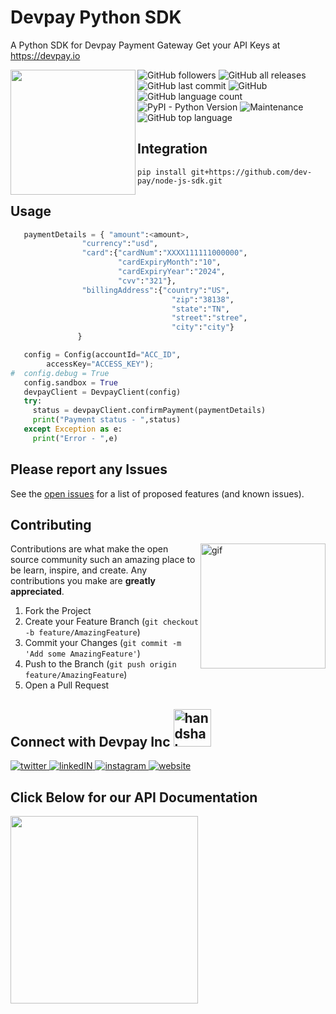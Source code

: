 # Devpay Python SDK
A Python SDK for Devpay Payment Gateway Get your API Keys at https://devpay.io

<!-- LOGO -->
<a href="https://devpay.io/" target="_blank"><img align="left" width=200px src="https://devpay.io/wp-content/uploads/2021/07/Logo.png"></a>

<!-- BADGES -->
<div>

![GitHub followers](https://img.shields.io/github/followers/dev-pay?style=social)
![GitHub all releases](https://img.shields.io/github/downloads/dev-pay/python-sdk/total?style=plastic)
![GitHub last commit](https://img.shields.io/github/last-commit/dev-pay/python-sdk?style=plastic)
![GitHub](https://img.shields.io/github/license/dev-pay/python-sdk?style=plastic)
![GitHub language count](https://img.shields.io/github/languages/count/dev-pay/python-sdk?style=plastic)
![PyPI - Python Version](https://img.shields.io/pypi/pyversions/py?style=plastic)
![Maintenance](https://img.shields.io/maintenance/yes/2021?style=plastic)
![GitHub top language](https://img.shields.io/github/languages/top/dev-pay/python-sdk?style=plastic)
 
</div>

## Integration
```
pip install git+https://github.com/dev-pay/node-js-sdk.git

```

## Usage
```python
   paymentDetails = { "amount":<amount>,
                "currency":"usd",
                "card":{"cardNum":"XXXX111111000000",
                        "cardExpiryMonth":"10",
                        "cardExpiryYear":"2024",
                        "cvv":"321"},
                "billingAddress":{"country":"US",
                                    "zip":"38138",
                                    "state":"TN",
                                    "street":"stree",
                                    "city":"city"}
               }

   config = Config(accountId="ACC_ID",
        accessKey="ACCESS_KEY");
#  config.debug = True
   config.sandbox = True
   devpayClient = DevpayClient(config)
   try:
     status = devpayClient.confirmPayment(paymentDetails)
     print("Payment status - ",status)
   except Exception as e:
     print("Error - ",e)

```
<!-- ROADMAP -->
## Please report any Issues

See the [open issues](https://github.com/dev-pay/node-js-sdk/issues) for a list of proposed features (and known issues).



<!-- CONTRIBUTING -->
## Contributing

<img align="right" width=200px src="https://bit.ly/2W1p9kD" alt="gif">

Contributions are what make the open source community such an amazing place to be learn, inspire, and create. Any contributions you make are **greatly appreciated**.

1. Fork the Project
2. Create your Feature Branch (`git checkout -b feature/AmazingFeature`)
3. Commit your Changes (`git commit -m 'Add some AmazingFeature'`)
4. Push to the Branch (`git push origin feature/AmazingFeature`)
5. Open a Pull Request




<!-- CONTACT -->
## Connect with Devpay Inc <img src="https://bit.ly/2W1p9kD" width="60px" alt="handshake"/>
<a href="https://twitter.com/DevpayInc" target="_blank">
    <img src="https://bit.ly/3hQgnOJ" alt="twitter">
</a>
<a href="https://www.linkedin.com/showcase/devpay" target="_blank">
    <img src="https://bit.ly/3kBedoc" alt="linkedIN">
</a>
<a href="https://www.instagram.com/devpay/" target="_blank">
    <img src="https://bit.ly/2TrIXgc" alt="instagram">
</a>
<a href="https://devpay.io/" target="_blank">
    <img src="https://bit.ly/3rn81Bt" alt="website">
</a>

<!-- ACKNOWLEDGEMENTS -->
## Click Below for our API Documentation


<a href="https://docs.devpay.io/" target="_blank"><img align="left" width=300px src="https://bit.ly/2VUDkYB"></a>
